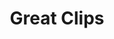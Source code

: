 ---
title: "Great Clips"
url: /virginia-beach/great-clips-virginia-beach-boulevard/
shop: Friseur
---
